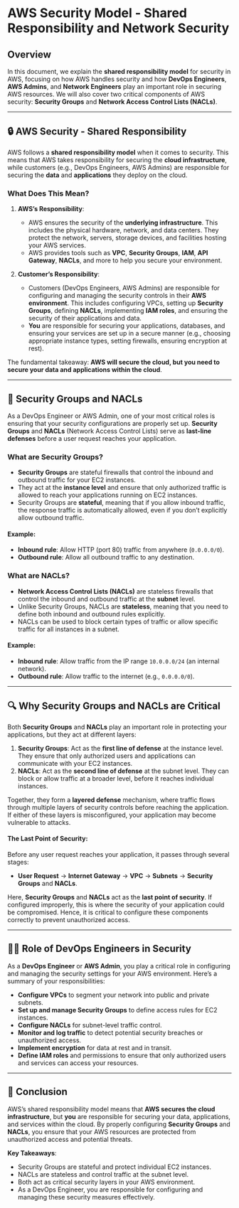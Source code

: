 # AWS Security Model - Shared Responsibility and Network Security

## Overview

In this document, we explain the **shared responsibility model** for security in AWS, focusing on how AWS handles security and how **DevOps Engineers**, **AWS Admins**, and **Network Engineers** play an important role in securing AWS resources. We will also cover two critical components of AWS security: **Security Groups** and **Network Access Control Lists (NACLs)**.

---

## 🔒 AWS Security - Shared Responsibility

AWS follows a **shared responsibility model** when it comes to security. This means that AWS takes responsibility for securing the **cloud infrastructure**, while customers (e.g., DevOps Engineers, AWS Admins) are responsible for securing the **data** and **applications** they deploy on the cloud.

### What Does This Mean?

1. **AWS’s Responsibility**:
   - AWS ensures the security of the **underlying infrastructure**. This includes the physical hardware, network, and data centers. They protect the network, servers, storage devices, and facilities hosting your AWS services.
   - AWS provides tools such as **VPC**, **Security Groups**, **IAM**, **API Gateway**, **NACLs**, and more to help you secure your environment.

2. **Customer’s Responsibility**:
   - Customers (DevOps Engineers, AWS Admins) are responsible for configuring and managing the security controls in their **AWS environment**. This includes configuring VPCs, setting up **Security Groups**, defining **NACLs**, implementing **IAM roles**, and ensuring the security of their applications and data.
   - **You** are responsible for securing your applications, databases, and ensuring your services are set up in a secure manner (e.g., choosing appropriate instance types, setting firewalls, ensuring encryption at rest).

The fundamental takeaway: **AWS will secure the cloud, but you need to secure your data and applications within the cloud**.

---

## 🔐 Security Groups and NACLs

As a DevOps Engineer or AWS Admin, one of your most critical roles is ensuring that your security configurations are properly set up. **Security Groups** and **NACLs** (Network Access Control Lists) serve as **last-line defenses** before a user request reaches your application.

### What are Security Groups?

- **Security Groups** are stateful firewalls that control the inbound and outbound traffic for your EC2 instances.
- They act at the **instance level** and ensure that only authorized traffic is allowed to reach your applications running on EC2 instances.
- Security Groups are **stateful**, meaning that if you allow inbound traffic, the response traffic is automatically allowed, even if you don’t explicitly allow outbound traffic.

#### Example:
- **Inbound rule**: Allow HTTP (port 80) traffic from anywhere (`0.0.0.0/0`).
- **Outbound rule**: Allow all outbound traffic to any destination.

### What are NACLs?

- **Network Access Control Lists (NACLs)** are stateless firewalls that control the inbound and outbound traffic at the **subnet** level.
- Unlike Security Groups, NACLs are **stateless**, meaning that you need to define both inbound and outbound rules explicitly.
- NACLs can be used to block certain types of traffic or allow specific traffic for all instances in a subnet.

#### Example:
- **Inbound rule**: Allow traffic from the IP range `10.0.0.0/24` (an internal network).
- **Outbound rule**: Allow traffic to the internet (e.g., `0.0.0.0/0`).

---

## 🔍 Why Security Groups and NACLs are Critical

Both **Security Groups** and **NACLs** play an important role in protecting your applications, but they act at different layers:

1. **Security Groups**: Act as the **first line of defense** at the instance level. They ensure that only authorized users and applications can communicate with your EC2 instances.
2. **NACLs**: Act as the **second line of defense** at the subnet level. They can block or allow traffic at a broader level, before it reaches individual instances.

Together, they form a **layered defense** mechanism, where traffic flows through multiple layers of security controls before reaching the application. If either of these layers is misconfigured, your application may become vulnerable to attacks.

#### The Last Point of Security:
Before any user request reaches your application, it passes through several stages:
- **User Request** → **Internet Gateway** → **VPC** → **Subnets** → **Security Groups** and **NACLs**.

Here, **Security Groups** and **NACLs** act as the **last point of security**. If configured improperly, this is where the security of your application could be compromised. Hence, it is critical to configure these components correctly to prevent unauthorized access.

---

## 🧑‍💻 Role of DevOps Engineers in Security

As a **DevOps Engineer** or **AWS Admin**, you play a critical role in configuring and managing the security settings for your AWS environment. Here’s a summary of your responsibilities:
- **Configure VPCs** to segment your network into public and private subnets.
- **Set up and manage Security Groups** to define access rules for EC2 instances.
- **Configure NACLs** for subnet-level traffic control.
- **Monitor and log traffic** to detect potential security breaches or unauthorized access.
- **Implement encryption** for data at rest and in transit.
- **Define IAM roles** and permissions to ensure that only authorized users and services can access your resources.

---

## 📑 Conclusion

AWS’s shared responsibility model means that **AWS secures the cloud infrastructure**, but **you** are responsible for securing your data, applications, and services within the cloud. By properly configuring **Security Groups** and **NACLs**, you ensure that your AWS resources are protected from unauthorized access and potential threats.

**Key Takeaways**:
- Security Groups are stateful and protect individual EC2 instances.
- NACLs are stateless and control traffic at the subnet level.
- Both act as critical security layers in your AWS environment.
- As a DevOps Engineer, you are responsible for configuring and managing these security measures effectively.

